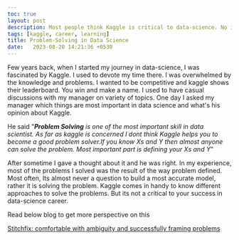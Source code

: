 ```yaml
---
toc: true
layout: post
description: Most people think Kaggle is critical to data-science. No it's not. Its only a good to have.
tags: [kaggle, career, learning]
title: Problem-Solving in Data Science
date:   2023-08-20 14:21:36 +0530
---
```

Few years back, when I started my journey in data-science, I was fascinated by Kaggle. I used to devote my time there. I was overwhelmed by the knowledge and problems. I wanted to be competitive and kaggle shows their leaderboard. You win and make a name. 
I used to have casual discussions with my manager on variety of topics. One day I asked my manager which things are most important in data science and what's his opinion about Kaggle.  

He said  "***Problem Solving** is one of the most important skill in data scientist. As far as kaggle is concerned I dont think Kaggle helps you to become a good problem solver.If you know Xs and Y then almost anyone can solve the problem. Most important part is defining your Xs and Y*"  

After sometime I gave a thought about it and he was right. In my experience, most of the problems I solved was the result of the way problem defined. Most often, Its almost never a question to build a most accurate model, rather it is solving the problem. Kaggle comes in handy to know different approaches to solve the problems. But its not a critical to your success in data-science career. 

Read below blog to get more perspective on this  

[Stitchfix: comfortable with ambiguity and successfully framing problems](https://dataconomy.com/2015/12/being-comfortable-with-ambiguity-and-successfully-framing-problems-is-a-great-way-to-differentiate-yourself-interview-with-stitich-fixs-brad-klingenberg/)

